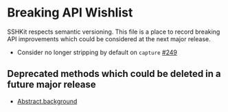 # Breaking API Wishlist

SSHKit respects semantic versioning. This file is a place to record breaking API improvements
which could be considered at the next major release.

* Consider no longer stripping by default on `capture` [#249](https://github.com/capistrano/sshkit/pull/249)

## Deprecated methods which could be deleted in a future major release

* [Abstract.background](lib/sshkit/backends/abstract.rb#L43)